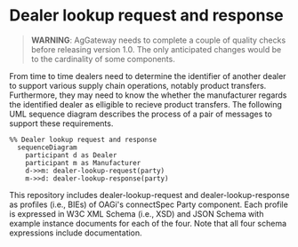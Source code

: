 # Dealer lookup request and response
> **WARNING**: AgGateway needs to complete a couple of quality checks before releasing version 1.0. The only anticipated changes would be to the cardinality of some components.

From time to time dealers need to determine the identifier of another dealer to support various supply chain operations, notably product transfers. Furthermore, they may need to know the whether the manufacturer regards the identified dealer as elligible to recieve product transfers. The following UML sequence diagram describes the process of a pair of messages to support these requirements.

```mermaid
%% Dealer lookup request and response
  sequenceDiagram
  	participant d as Dealer
  	participant m as Manufacturer
    d->>m: dealer-lookup-request(party)
    m->>d: dealer-lookup-response(party)
```

This repository includes dealer-lookup-request and dealer-lookup-response as profiles (i.e., BIEs) of OAGi's connectSpec Party component. Each profile is expressed in W3C XML Schema (i.e., XSD) and JSON Schema with example instance documents for each of the four. Note that all four schema expressions include documentation.
